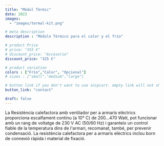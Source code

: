 ```yaml
---
title: "Mòdul Tèrmic"
date: 2023
images: 
  - "images/termal-kit.png"

# meta description
description : "Módulo Térmico para el calor y el frío"

# product Price
# price: "355 €"
# discount_price: "Accesorio"
discount_price: "325 €"

# product variation
colors : ["Frío","Calor", "Opcional"]
# sizes : ["small","medium","large"]

# button link if you don't want to use snipcart. empty link will not show button
button_link: "contact"

draft: false
---
```


La Resistència calefactora amb ventilador per a armaris elèctrics proporciona escalfament continu (a 10° C) de 200...470 Watt, pot funcionar amb un rang de voltatge de 230 V AC (50/60 Hz) i garanteix un control fiable de la temperatura dins de l'armari, recomanat, també, per prevenir condensació. La resistència calefactora per a armaris elèctrics inclou born de connexió ràpida i material de fixació.


